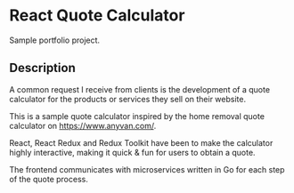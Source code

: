 # React Quote Calculator
Sample portfolio project.

## Description
A common request I receive from clients is the development of a quote calculator for the products or services they sell on their website.

This is a sample quote calculator inspired by the home removal quote calculator on https://www.anyvan.com/.

React, React Redux and Redux Toolkit have been to make the calculator highly interactive, making it quick & fun for users to obtain a quote.

The frontend communicates with microservices written in Go for each step of the quote process.
